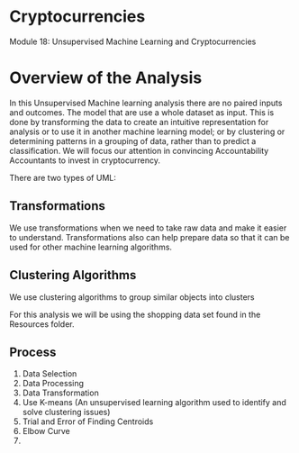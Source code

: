 # Cryptocurrencies
Module 18: Unsupervised Machine Learning and Cryptocurrencies

# Overview of the Analysis
In this Unsupervised Machine learning analysis there are no paired inputs and outcomes. The model that are use a whole dataset as input. This is done by transforming the data to create an intuitive representation for analysis or to use it in another machine learning model; or by clustering or determining patterns in a grouping of data, rather than to predict a classification. We will focus our attention in convincing Accountability Accountants to invest in cryptocurrency.

There are two types of UML:
## Transformations
We use transformations when we need to take raw data and make it easier to understand. Transformations also can help prepare data so that it can be used for other machine learning algorithms.
## Clustering Algorithms
We use clustering algorithms to group similar objects into clusters

For this analysis we will be using the shopping data set found in the Resources folder. 

## Process
1. Data Selection
2. Data Processing
3. Data Transformation 
4. Use K-means (An unsupervised learning algorithm used to identify and solve clustering issues)
5. Trial and Error of Finding Centroids
6. Elbow Curve
7. 
